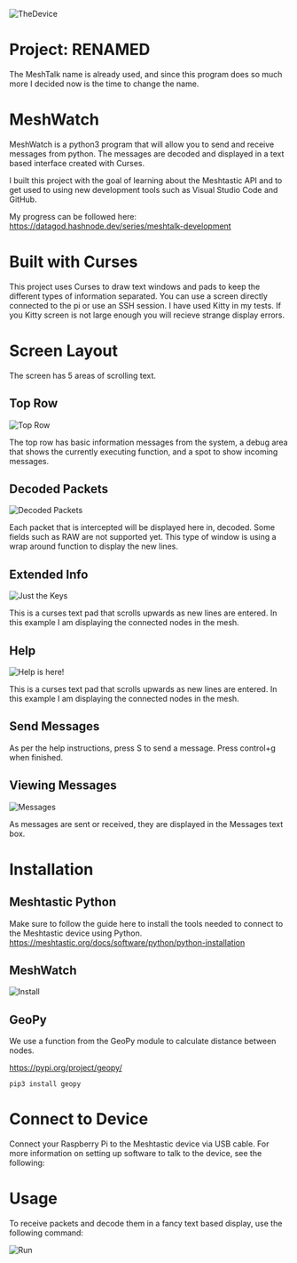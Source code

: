 ![TheDevice](https://github.com/datagod/meshtalk/blob/main/pics/Meshtastic%20device%20raspberry%20pi.jpg?raw=true "Top Row")


# Project: RENAMED
The MeshTalk name is already used, and since this program does so much more I decided now is the time to change the name.

# MeshWatch
MeshWatch is a python3 program that will allow you to send and receive messages from python. The messages are decoded and displayed in a text based interface created with Curses.

I built this project with the goal of learning about the Meshtastic API and to get used to using new development tools such as Visual Studio Code and GitHub.

My progress can be followed here:  https://datagod.hashnode.dev/series/meshtalk-development


# Built with Curses
This project uses Curses to draw text windows and pads to keep the different types of information separated.  You can use a screen directly connected to the pi or use an SSH session.  I have used Kitty in my tests.  If you Kitty screen is not large enough you will recieve strange display errors.


# Screen Layout
The screen has 5 areas of scrolling text.


## Top Row
![Top Row](https://github.com/datagod/meshtalk/blob/main/pics/Meshtalk%20messages.jpg?raw=true "Top Row")

The top row has basic information messages from the system, a debug area that shows the currently executing function, and a spot to show incoming messages.


## Decoded Packets
![Decoded Packets](https://github.com/datagod/meshtalk/blob/main/pics/Meshtalk%20packet.jpg?raw=true "Packet values")

Each packet that is intercepted will be displayed here in, decoded.  Some fields such as RAW are not supported yet.  This type of window is using a wrap around function to display the new lines.


## Extended Info
![Just the Keys](https://github.com/datagod/meshtalk/blob/main/pics/Meshtalk%20extended%20info.jpg?raw=true "Extended Info")

This is a curses text pad that scrolls upwards as new lines are entered.  In this example I am displaying the connected nodes in the mesh.


## Help
![Help is here!](https://github.com/datagod/meshtalk/blob/main/pics/Meshtalk%20help%20window%20send%20message.jpg?raw=true "Help")

This is a curses text pad that scrolls upwards as new lines are entered.  In this example I am displaying the connected nodes in the mesh.

## Send Messages
As per the help instructions, press S to send a message.  Press control+g when finished.

## Viewing Messages
![Messages](https://github.com/datagod/meshtalk/blob/main/pics/Meshtalk%20help%20window%20send%20message%202.jpg?raw=true "Messages")

As messages are sent or received, they are displayed in the Messages text box.  


# Installation

## Meshtastic Python
Make sure to follow the guide here to install the tools needed to connect to the Meshtastic device using Python.
https://meshtastic.org/docs/software/python/python-installation

## MeshWatch

![Install](https://github.com/datagod/meshtalk/blob/main/pics/MeshtalkInstall.jpg?raw=true "Install")

## GeoPy
We use a function from the GeoPy module to calculate distance between nodes.

https://pypi.org/project/geopy/
~~~
pip3 install geopy
~~~

# Connect to Device
Connect your Raspberry Pi to the Meshtastic device via USB cable.
For more information on setting up software to talk to the device, see the following:



# Usage
To receive packets and decode them in a fancy text based display, use the following command:

![Run](https://github.com/datagod/meshtalk/blob/main/pics/MeshtalkHowToRun.jpg?raw=true "How to run")


